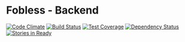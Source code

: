 # Fobless - Backend

[![Code Climate](https://codeclimate.com/github/fobless/backend/badges/gpa.svg)](https://codeclimate.com/github/fobless/backend)
[![Build Status](https://travis-ci.org/fobless/backend.svg?branch=master)](https://travis-ci.org/fobless/backend)
[![Test Coverage](https://codeclimate.com/github/fobless/backend/badges/coverage.svg)](https://codeclimate.com/github/fobless/backend)
[![Dependency Status](https://gemnasium.com/fobless/backend.svg)](https://gemnasium.com/fobless/backend)
[![Stories in Ready](https://badge.waffle.io/fobless/backend.svg?label=ready&title=Ready)](http://waffle.io/fobless/backend)
